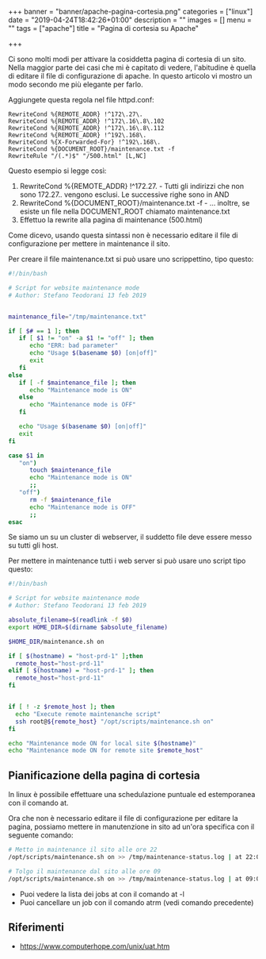 +++
banner = "banner/apache-pagina-cortesia.png"
categories = ["linux"]
date = "2019-04-24T18:42:26+01:00"
description = ""
images = []
menu = ""
tags = ["apache"]
title = "Pagina di cortesia su Apache"

+++

Ci sono molti modi per attivare la cosiddetta pagina di cortesia di un sito.
Nella maggior parte dei casi che mi è capitato di vedere, l'abitudine è quella di editare il file di configurazione di apache.
In questo articolo vi mostro un modo secondo me più elegante per farlo.

Aggiungete questa regola nel file httpd.conf:
<!--more-->
```
RewriteCond %{REMOTE_ADDR} !^172\.27\.
RewriteCond %{REMOTE_ADDR} !^172\.16\.8\.102
RewriteCond %{REMOTE_ADDR} !^172\.16\.8\.112
RewriteCond %{REMOTE_ADDR} !^192\.168\.
RewriteCond %{X-Forwarded-For} !^192\.168\.
RewriteCond %{DOCUMENT_ROOT}/maintenance.txt -f
RewriteRule "/(.*)$" "/500.html" [L,NC]

```

Questo esempio si legge così:

1. RewriteCond %{REMOTE_ADDR} !^172\.27\.  - Tutti gli indirizzi che non sono 172.27.*.* vengono esclusi. Le successive righe sono in AND
2. RewriteCond %{DOCUMENT_ROOT}/maintenance.txt -f - ... inoltre, se esiste un file nella DOCUMENT_ROOT chiamato maintenance.txt
3. Effettuo la rewrite alla pagina di maintenance (500.html)

Come dicevo, usando questa sintassi non è necessario editare il file di configurazione per mettere in maintenance il sito.

Per creare il file maintenance.txt si può usare uno scrippettino, tipo questo:

```bash
#!/bin/bash

# Script for website maintenance mode
# Author: Stefano Teodorani 13 feb 2019


maintenance_file="/tmp/maintenance.txt"

if [ $# == 1 ]; then
   if [ $1 != "on" -a $1 != "off" ]; then
      echo "ERR: bad parameter"
      echo "Usage $(basename $0) [on|off]"
      exit
   fi
else
   if [ -f $maintenance_file ]; then
      echo "Maintenance mode is ON"
   else
      echo "Maintenance mode is OFF"
   fi

   echo "Usage $(basename $0) [on|off]"
   exit
fi

case $1 in
   "on")
      touch $maintenance_file
      echo "Maintenance mode is ON"
      ;;
   "off")
      rm -f $maintenance_file
      echo "Maintenance mode is OFF"
      ;;
esac
```

Se siamo un su un cluster di webserver, il suddetto file deve essere messo su tutti gli host.

Per mettere in maintenance tutti i web server si può usare uno script tipo questo:

```bash
#!/bin/bash

# Script for website maintenance mode
# Author: Stefano Teodorani 13 feb 2019

absolute_filename=$(readlink -f $0)
export HOME_DIR=$(dirname $absolute_filename)

$HOME_DIR/maintenance.sh on

if [ $(hostname) = "host-prd-1" ];then
  remote_host="host-prd-11"
elif [ $(hostname) = "host-prd-1" ]; then
  remote_host="host-prd-11"
fi


if [ ! -z $remote_host ]; then
  echo "Execute remote maintenanche script"
  ssh root@${remote_host} "/opt/scripts/maintenance.sh on"
fi

echo "Maintenance mode ON for local site $(hostname)"
echo "Maintenance mode ON for remote site $remote_host"
```
## Pianificazione della pagina di cortesia

In linux è possibile effettuare una schedulazione puntuale ed estemporanea con il comando at.

Ora che non è necessario editare il file di configurazione per editare la pagina, possiamo mettere in manutenzione in sito ad un'ora specifica con il seguente comando:

```bash
# Metto in maintenance il sito alle ore 22
/opt/scripts/maintenance.sh on >> /tmp/maintenance-status.log | at 22:00

# Tolgo il maintenance dal sito alle ore 09
/opt/scripts/maintenance.sh on >> /tmp/maintenance-status.log | at 09:00
```
* Puoi vedere la lista dei jobs at con il comando at -l
* Puoi cancellare un job con il comando atrm <job-number> (vedi comando precedente)

## Riferimenti

* https://www.computerhope.com/unix/uat.htm
